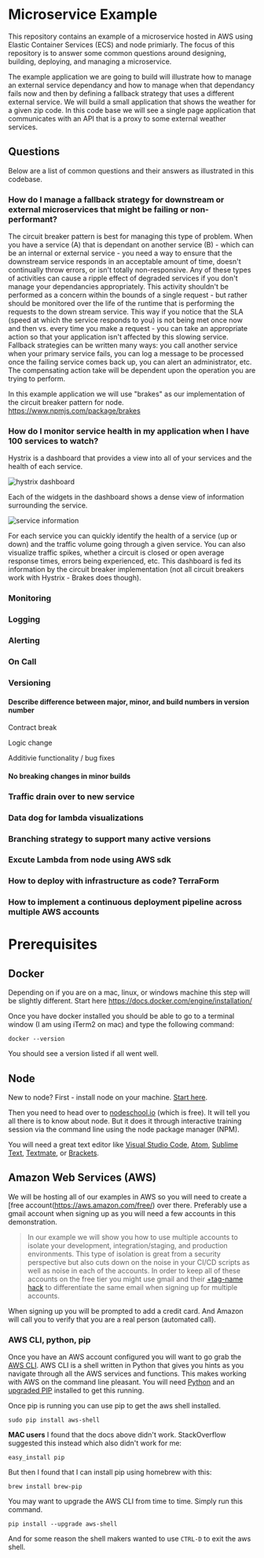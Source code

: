 # Microservice Example
This repository contains an example of a microservice hosted in AWS using Elastic Container Services (ECS) and node primiarly.  The focus of this repository is to answer some common questions around designing, building, deploying, and managing a microservice.

The example application we are going to build will illustrate how to manage an external service dependancy and how to manage when that dependancy fails now and then by defining a fallback strategy that uses a different external service.  We will build a small application that shows the weather for a given zip code.  In this code base we will see a single page application that communicates with an API that is a proxy to some external weather services.

## Questions

Below are a list of common questions and their answers as illustrated in this codebase.

### How do I manage a fallback strategy for downstream or external microservices that might be failing or non-performant? 

The circuit breaker pattern is best for managing this type of problem.  When you have a service (A) that is dependant on another service (B) - which can be an internal or external service - you need a way to ensure that the downstream service responds in an acceptable amount of time, doesn't continually throw errors, or isn't totally non-responsive.  Any of these types of activities can cause a ripple effect of degraded services if you don't manage your dependancies appropriately.  This activity shouldn't be performed as a concern within the bounds of a single request - but rather should be monitored over the life of the runtime that is performing the requests to the down stream service.  This way if you notice that the SLA (speed at which the service responds to you) is not being met once now and then vs. every time you make a request - you can take an appropriate action so that your application isn't affected by this slowing service.  Fallback strategies can be written many ways: you call another service when your primary service fails, you can log a message to be processed once the failing service comes back up, you can alert an administrator, etc.  The compensating action take will be dependent upon the operation you are trying to perform.

In this example application we will use "brakes" as our implementation of the circuit breaker pattern for node.  https://www.npmjs.com/package/brakes

### How do I monitor service health in my application when I have 100 services to watch?

Hystrix is a dashboard that provides a view into all of your services and the health of each service.

![hystrix dashboard](https://i.ytimg.com/vi/zWM7oAbVL4g/maxresdefault.jpg "hystrix dashboard")

Each of the widgets in the dashboard shows a dense view of information surrounding the service.

![service information](http://3.bp.blogspot.com/-SC4iuKO8l4o/UMOTss3b4TI/AAAAAAAAAdY/w2-_vX0Vqwg/s1600/dashboard-annoted-circuit-640.png "service information")

For each service you can quickly identify the health of a service (up or down) and the traffic volume going through a given service.  You can also visualize traffic spikes, whether a circuit is closed or open average response times, errors being experienced, etc.  This dashboard is fed its information by the circuit breaker implementation (not all circuit breakers work with Hystrix - Brakes does though).

### Monitoring

### Logging

### Alerting

### On Call

### Versioning

#### Describe difference between major, minor, and build numbers in version number

Contract break

Logic change

Additivie functionality / bug fixes

#### No breaking changes in minor builds

### Traffic drain over to new service

### Data dog for lambda visualizations

### Branching strategy to support many active versions

### Excute Lambda from node using AWS sdk

### How to deploy with infrastructure as code?  TerraForm

### How to implement a continuous deployment pipeline across multiple AWS accounts

# Prerequisites

## Docker

Depending on if you are on a mac, linux, or windows machine this step will be slightly different.  Start here https://docs.docker.com/engine/installation/

Once you have docker installed you should be able to go to a terminal window (I am using iTerm2 on mac) and type the following command:

```
docker --version
```

You should see a version listed if all went well.

## Node

New to node?  First - install node on your machine.  [Start here](https://nodejs.org/en/download/).  

Then you need to head over to [nodeschool.io](http://www.nodeschool.io) (which is free).  It will tell you all there is to know about node. But it does it through interactive training session via the command line using the node package manager (NPM).

You will need a great text editor like [Visual Studio Code](https://code.visualstudio.com/download),  [Atom](http://www.atom.io/), [Sublime Text](http://www.sublimetext.com/3), [Textmate](http://macromates.com/download), or [Brackets](http://brackets.io/).

## Amazon Web Services (AWS)

We will be hosting all of our examples in AWS so you will need to create a [free account(https://aws.amazon.com/free/) over there.  Preferably use a gmail account when signing up as you will need a few accounts in this demonstration. 

> In our example we will show you how to use multiple accounts to isolate your development, integration/staging, and production environments.  This type of isolation is great from a security perspective but also cuts down on the noise in your CI/CD scripts as well as noise in each of the accounts.  In order to keep all of these accounts on the free tier you might use gmail and their [+tag-name hack](https://support.google.com/mail/answer/12096?hl=en) to differentiate the same email when signing up for multiple accounts.

When signing up you will be prompted to add a credit card.  And Amazon will call you to verify that you are a real person (automated call).  

### AWS CLI, python, pip

Once you have an AWS account configured you will want to go grab the [AWS CLI](https://github.com/awslabs/aws-shell).  AWS CLI is a shell written in Python that gives you hints as you navigate through all the AWS services and functions.  This makes working with AWS on the command line pleasant. You will need [Python](https://www.python.org/downloads/) and an [upgraded PIP](https://pip.pypa.io/en/latest/installing/#upgrading-pip) installed to get this running.

Once pip is running you can use pip to get the aws shell installed.

```
sudo pip install aws-shell
```

**MAC users** I found that the docs above didn't work.  StackOverflow suggested this instead which also didn't work for me:

```
easy_install pip
```

But then I found that I can install pip using homebrew with this:

```
brew install brew-pip
```

You may want to upgrade the AWS CLI from time to time.  Simply run this command.

```
pip install --upgrade aws-shell
```

And for some reason the shell makers wanted to use ```CTRL-D``` to exit the aws shell.
